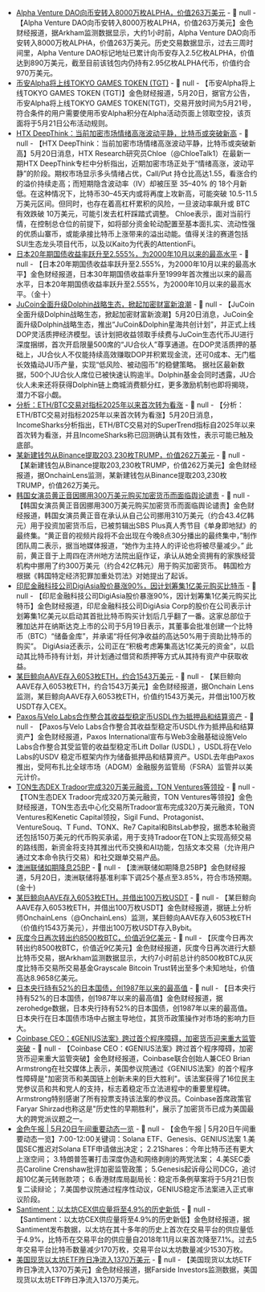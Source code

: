 - [Alpha Venture DAO向币安转入8000万枚ALPHA，价值263万美元](https://intel.arkm.com/explorer/address/0x580cE7B92F185D94511c9636869d28130702F68E) - 📰 null - 【Alpha Venture DAO向币安转入8000万枚ALPHA，价值263万美元】金色财经报道，据Arkham监测数据显示，大约1小时前，Alpha Venture DAO向币安转入8000万枚ALPHA，价值263万美元。历史交易数据显示，过去三周时间里，Alpha Venture DAO标记地址已累计向币安存入2.5亿枚ALPHA，价值达到890万美元，截至目前该钱包内仍持有2.95亿枚ALPHA代币，价值约合970万美元。
- [币安Alpha将上线TOKYO GAMES TOKEN (TGT)]() - 📰 null - 【币安Alpha将上线TOKYO GAMES TOKEN (TGT)】金色财经报道，5月20日，据官方公告，币安Alpha将上线TOKYO GAMES TOKEN(TGT)，交易开放时间为5月21号，符合条件的用户需要使用币安Alpha积分在Alpha活动页面上领取空投，该页面将于5月21日公布活动规则。
- [HTX DeepThink：当前加密市场情绪高涨波动平静，比特币或突破新高](https://htxresearch.medium.com/htx-deepthink-%E5%8A%A0%E5%AF%86%E5%B1%B1%E5%AF%A8%E8%BD%AE%E5%8A%A8%E5%AD%A3-%E8%B0%81%E8%83%BD%E6%8E%A5%E4%BD%8F%E6%AF%94%E7%89%B9%E5%B8%81%E7%9A%84%E6%BA%A2%E5%87%BA%E8%B5%84%E9%87%91-75e3f84daddf) - 📰 null - 【HTX DeepThink：当前加密市场情绪高涨波动平静，比特币或突破新高】5月20日消息，HTX Research研究员Chloe（@ChloeTalk1）在最新一期HTX DeepThink专栏中分析指出，近期加密市场正处于“情绪高涨，波动平静”的阶段。期权市场显示多头情绪占优，Call/Put 持仓比高达1.55，看涨合约的溢价持续走高；而短期隐含波动率（IV）却被压至 35–40% 的 18个月新低。在这种情况下，比特币30–45天内或将再度上攻新高，可能突破 10.5-11.5万美元区间。但同时，也存在着高杠杆累积的风险，一旦波动率飙升或 BTC 有效跌破 10万美元，可能引发去杠杆踩踏式调整。 
Chloe表示，面对当前行情，在控制总仓位的前提下，如将部分资金轮动配置至基本面扎实、流动性强的优质山寨币，或能承接比特币上涨带来的溢出动能。值得关注的赛道包括SUI生态龙头项目代币，以及以Kaito为代表的AttentionFi。
- [日本20年期国债收益率跃升至2.555%，为2000年10月以来的最高水平]() - 📰 null - 【日本20年期国债收益率跃升至2.555%，为2000年10月以来的最高水平】金色财经报道，日本30年期国债收益率升至1999年首次推出以来的最高水平，日本20年期国债收益率跃升至2.555%，为2000年10月以来的最高水平。（金十）
- [JuCoin全面升级Dolphin战略生态，掀起加密财富新浪潮]() - 📰 null - 【JuCoin全面升级Dolphin战略生态，掀起加密财富新浪潮】5月20日消息，JuCoin全面升级Dolphin战略生态，推出“JuCoin&Dolphin星海共创计划”，并正式上线DOP灵活质押经济模型。该计划把收益领取手续费与JuCoin生态代币JU进行深度捆绑，首次开启限量500席的“JU合伙人”尊享通道。在DOP灵活质押的基础上，JU合伙人不仅能持续高效赚取DOP并积累现金流，还可0成本、无门槛长效撬动JU币产量，实现“低风险、被动囤币”的稳健策略。 
据社区最新数据，500个JU合伙人席位已被快速认购逾半。Dolphin基金会同时透露，JU合伙人未来还将获得Dolphin链上商城消费额分红，更多激励机制也即将揭晓，潜力不容小觑。
- [分析：ETH/BTC交易对指标2025年以来首次转为看涨](https://x.com/IncomeSharks/status/1924696496181805400) - 📰 null - 【分析：ETH/BTC交易对指标2025年以来首次转为看涨】5月20日消息，IncomeSharks分析指出，ETH/BTC交易对的SuperTrend指标自2025年以来首次转为看涨，并且IncomeSharks称已回测确认其有效性，表示可能已触及底部。
- [某新建钱包从Binance提取203,230枚TRUMP，价值262万美元](https://x.com/OnchainLens/status/1924700615613280523) - 📰 null - 【某新建钱包从Binance提取203,230枚TRUMP，价值262万美元】金色财经报道，据OnchainLens监测，某新建钱包从Binance提取203,230枚TRUMP，价值262万美元。
- [韩国女演员黄正音因挪用300万美元购买加密货币而面临舆论谴责](https://decrypt.co/321009/south-korean-actor-hwang-jung-eum-backlash-embezzling-3-million-crypto) - 📰 null - 【韩国女演员黄正音因挪用300万美元购买加密货币而面临舆论谴责】金色财经报道，韩国女演员黄正音在承认从自己公司挪用310万美元（约合43.4亿韩元）用于投资加密货币后，已被剪辑出SBS Plus真人秀节目《单身即地狱》的最终集。“黄正音的视频片段将不会出现在今晚8点30分播出的最终集中，”制作团队周二表示，据当地媒体报道，“她作为主持人的评论也将被尽量减少。” 
此前，黄正音于上周四在济州地方法院出庭作证，承认从她全资拥有的家族经营机构中挪用了约300万美元（约合42亿韩元）用于购买加密货币。 
韩国检方根据《韩国特定经济犯罪加重处罚法》对她提出了起诉。
- [印尼金融科技公司DigiAsia股价暴涨90%，因计划筹集1亿美元购买比特币](https://cointelegraph.com/news/digiasia-shares-gain-90-percent-100-million-raise-for-bitcoin) - 📰 null - 【印尼金融科技公司DigiAsia股价暴涨90%，因计划筹集1亿美元购买比特币】金色财经报道，印尼金融科技公司DigiAsia Corp的股价在公司表示计划筹集1亿美元以启动其首批比特币购买计划后几乎翻了一番。这家总部位于雅加达并在纳斯达克上市的公司于5月19日表示，其董事会批准创建一个比特币（BTC）“储备金库”，并承诺“将任何净收益的高达50%用于资助比特币的购买”。 
DigiAsia还表示，公司正在“积极考虑筹集高达1亿美元的资金”，以启动其比特币持有计划，并计划通过借贷和质押等方式从其持有资产中获取收益。
- [某巨鲸向AAVE存入6053枚ETH，约合1543万美元](https://x.com/OnchainLens/status/1924685169522573355) - 📰 null - 【某巨鲸向AAVE存入6053枚ETH，约合1543万美元】金色财经报道，据Onchain Lens监测，某巨鲸向AAVE存入6053枚ETH，价值约1543万美元，并借出100万枚USDT存入CEX。
- [Paxos与Velo Labs合作整合其收益型稳定币USDL作为抵押品和结算资产](https://www.prnewswire.com/apac/news-releases/velo-labs-collaborates-with-paxos-international-to-integrate-lift-dollar-usdl-as-treasury-reserve-and-settlement-asset-302459051.html) - 📰 null - 【Paxos与Velo Labs合作整合其收益型稳定币USDL作为抵押品和结算资产】金色财经报道，Paxos International宣布与Web3金融基础设施Velo Labs合作整合其受监管的收益型稳定币Lift Dollar (USDL) ，USDL将在Velo Labs的USDV 稳定币框架内作为储备抵押品和结算资产。USDL去年由Paxos推出，受阿布扎比全球市场（ADGM）金融服务监管局（FSRA）监管并以美元计价。
- [TON生态DEX Tradoor完成320万美元融资，TON Ventures等领投](https://cointelegraph.com/press-releases/tradoor-unveils-fastest-dex-on-ton-following-3-2-m-in-financing) - 📰 null - 【TON生态DEX Tradoor完成320万美元融资，TON Ventures等领投】金色财经报道，TON生态去中心化交易所Tradoor宣布完成320万美元融资，TON Ventures和Kenetic Capital领投，Sigil Fund、Protagonist、VentureSouq、T Fund、TONX、Re7 Capital和BitsLab参投，据悉本轮融资还包括150万美元的代币购买承诺，用于支持Tradoor在TON上实现高频交易的路线图，新资金将支持其推出代币交换和AI功能，包括文本交易（允许用户通过文本命令执行交易）和社交跟单交易产品。
- [澳洲联储如期降息25BP]() - 📰 null - 【澳洲联储如期降息25BP】金色财经报道，5月20日，澳洲联储将基准利率下调25个基点至3.85%，符合市场预期。(金十)
- [某巨鲸向AAVE存入6053枚ETH，并借出100万枚USDT](https://x.com/OnchainLens/status/1924685169522573355) - 📰 null - 【某巨鲸向AAVE存入6053枚ETH，并借出100万枚USDT】金色财经报道，据链上分析师OnchainLens（@OnchainLens）监测，某巨鲸向AAVE存入6053枚ETH（价值约1543万美元），并借出100万枚USDT存入Bybit。
- [灰度今日再次转出约8500枚BTC，价值近9亿美元](https://intel.arkm.com/explorer/address/1DVqMwwFmHbwpVvxF8gtU2HWmiYLRDCnYN) - 📰 null - 【灰度今日再次转出约8500枚BTC，价值近9亿美元】金色财经报道，灰度今日再次进行大额比特币交易，据Arkham监测数据显示，大约7小时前总计约8500枚BTC从灰度比特币交易所交易基金Grayscale Bitcoin Trust转出至多个未知地址，价值高达8.9658亿美元。
- [日本央行持有52%的日本国债，创1987年以来的最高值](https://x.com/zerohedge/status/1924677037358297231) - 📰 null - 【日本央行持有52%的日本国债，创1987年以来的最高值】金色财经报道，据zerohedge数据，日本央行持有52%的日本国债，创1987年以来的最高值。日本央行在日本国债市场中占据主导地位，其货币政策操作对市场的影响力巨大。
- [Coinbase CEO：《GENIUS法案》跨过首个程序障碍，加密货币迎来重大监管突破](https://x.com/brian_armstrong/status/1924670213146214408) - 📰 null - 【Coinbase CEO：《GENIUS法案》跨过首个程序障碍，加密货币迎来重大监管突破】金色财经报道，Coinbase联合创始人兼CEO Brian Armstrong在社交媒体上表示，美国参议院通过《GENIUS法案》的首个程序性障碍是"加密货币和美国链上创新未来的巨大胜利"。该法案获得了16位民主党参议员和共和党人的支持，标志着稳定币立法进程中的重要里程碑。Armstrong特别感谢了所有投票支持该法案的参议员。Coinbase首席政策官Faryar Shirzad也称这是"历史性的早期胜利"，展示了加密货币已成为美国最大的跨党派议题之一。
- [金色午报 | 5月20日午间重要动态一览]() - 📰 null - 【金色午报 | 5月20日午间重要动态一览】7:00-12:00关键词：Solana ETF、Genesis、GENIUS法案 
1.美国SEC推迟对Solana ETF申请做出决定； 
2.21Shares：今年比特币还有更大上涨空间； 
3.特朗普签署打击深度伪造和网络剥削的两党法案； 
4.美SEC委员Caroline Crenshaw批评加密监管政策； 
5.Genesis起诉母公司DCG，追讨超10亿美元转账款项； 
6.香港财库局副局长：稳定币条例草案将于5月21日恢复二读辩论； 
7.美国参议院通过程序性动议，GENIUS稳定币法案进入正式审议阶段。
- [Santiment：以太坊CEX供应量将至4.9%的历史新低](https://x.com/santimentfeed/status/1924555052473061859) - 📰 null - 【Santiment：以太坊CEX供应量将至4.9%的历史新低】金色财经报道，据Santiment发布数据，以太坊在其十多年的历史上首次在交易平台的供应量低于4.9%，比特币在交易平台的供应量自2018年11月以来首次降至7.1%。过去5年交易平台比特币数量减少170万枚，交易平台以太坊数量减少1530万枚。
- [美国现货以太坊ETF昨日净流入1370万美元](https://x.com/FarsideUK/status/1924673213000233441) - 📰 null - 【美国现货以太坊ETF昨日净流入1370万美元】金色财经报道，据Farside Investors监测数据，美国现货以太坊ETF昨日净流入1370万美元。
